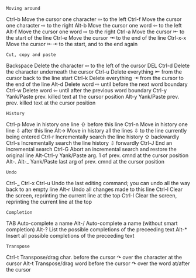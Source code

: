     Moving around

Ctrl-b Move the cursor one character ⇦ to the left
Ctrl-f Move the cursor one character ⇨ to the right
Alt-b Move the cursor one word ⇦ to the left
Alt-f Move the cursor one word ⇨ to the right
Ctrl-a Move the cursor ⇤ to the start of the line
Ctrl-e Move the cursor ⇥ to the end of the line
Ctrl-x-x Move the cursor ⇤⇥ to the start, and to the end again

    Cut, copy and paste

Backspace Delete the character ⇦ to the left of the cursor
DEL
Ctrl-d Delete the character underneath the cursor
Ctrl-u Delete everything ⇤ from the cursor back to the line start
Ctrl-k Delete everything ⇥ from the cursor to the end of the line
Alt-d Delete word ⇨ until before the next word boundary
Ctrl-w Delete word ⇦ until after the previous word boundary
Ctrl-y Yank/Paste prev. killed text at the cursor position
Alt-y Yank/Paste prev. prev. killed text at the cursor position

    History

Ctrl-p Move in history one line ⇧ before this line
Ctrl-n Move in history one line ⇩ after this line
Alt-> Move in history all the lines ⇩ to the line currently being entered
Ctrl-r Incrementally search the line history ⇧ backwardly
Ctrl-s Incrementally search the line history ⇩ forwardly
Ctrl-J End an incremental search
Ctrl-G Abort an incremental search and restore the original line
Alt-Ctrl-y Yank/Paste arg. 1 of prev. cmnd at the cursor position
Alt-.
Alt-\_ Yank/Paste last arg of prev. cmnd at the cursor position

    Undo

Ctrl-\_
Ctrl-x
Ctrl-u Undo the last editing command; you can undo all the way back to an empty line
Alt-r Undo all changes made to this line
Ctrl-l Clear the screen, reprinting the current line at the top
Ctrl-l Clear the screen, reprinting the current line at the top

    Completion

TAB Auto-complete a name
Alt-/ Auto-complete a name (without smart completion)
Alt-? List the possible completions of the preceeding text
Alt-\* Insert all possible completions of the preceeding text

    Transpose

Ctrl-t Transpose/drag char. before the cursor ↷ over the character at the cursor
Alt-t Transpose/drag word before the cursor ↷ over the word at/after the cursor
